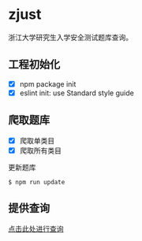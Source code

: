 # zjust

浙江大学研究生入学安全测试题库查询。

## 工程初始化

- [x] npm package init
- [x] eslint init: use Standard style guide

## 爬取题库

- [x] 爬取单类目
- [x] 爬取所有类目

更新题库

```
$ npm run update
```

## 提供查询

[点击此处进行查询](http://zjust.daixinye.com)
